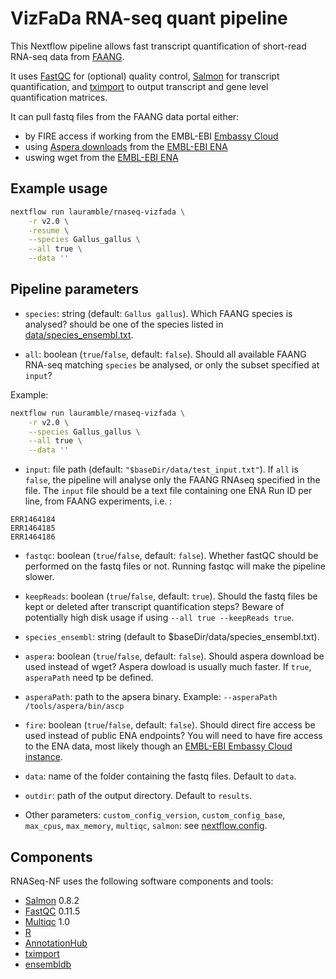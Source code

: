 # VizFaDa RNA-seq quant pipeline

This Nextflow pipeline allows fast transcript quantification of short-read RNA-seq data from [FAANG](https://data.faang.org).

It uses [FastQC](http://www.bioinformatics.babraham.ac.uk/projects/fastqc/) for (optional) quality control,
 [Salmon](https://salmon.readthedocs.io/en/latest/salmon.html) for transcript quantification,
 and [tximport](http://bioconductor.org/packages/release/bioc/html/tximport.html) to output transcript and gene level quantification matrices.

It can pull fastq files from the FAANG data portal either:
* by FIRE access if working from the EMBL-EBI [Embassy Cloud](https://www.embassycloud.org/)
* using [Aspera downloads](https://www.ibm.com/products/aspera/downloads) from the [EMBL-EBI ENA](https://www.ebi.ac.uk/ena/browser/home)
* uswing wget from the [EMBL-EBI ENA](https://www.ebi.ac.uk/ena/browser/home)

## Example usage

```bash
nextflow run lauramble/rnaseq-vizfada \
    -r v2.0 \
    -resume \
    --species Gallus_gallus \
    --all true \
    --data ''
```

## Pipeline parameters

* `species`: string (default: `Gallus gallus`).  Which FAANG species is analysed? should be one of the species listed
in [data/species_ensembl.txt](/data/species_ensembl.txt).

* `all`: boolean (`true`/`false`, default: `false`). Should all available FAANG RNA-seq matching `species` be analysed, or only the subset specified at `input`?

Example:

```bash
nextflow run lauramble/rnaseq-vizfada \
    -r v2.0 \
    --species Gallus_gallus \
    --all true \
    --data ''
```

* `input`: file path (default: `"$baseDir/data/test_input.txt"`). If `all` is `false`, the pipeline will analyse only the FAANG RNAseq specified in the file.
The `input` file should be a text file containing one ENA Run ID per line, from FAANG experiments, i.e. :
```
ERR1464184
ERR1464185
ERR1464186

```

* `fastqc`: boolean (`true`/`false`, default: `false`). Whether fastQC should be performed on the fastq files or not.
Running fastqc will make the pipeline slower.

* `keepReads`: boolean (`true`/`false`, default: `true`). Should the fastq files be kept or deleted after transcript quantification steps? Beware of potentially high disk usage if using `--all true --keepReads true`.

* `species_ensembl`: string (default to $baseDir/data/species_ensembl.txt).

* `aspera`: boolean (`true`/`false`, default: `false`). Should aspera download be used instead of wget? Aspera dowload is usually much faster. If `true`, `asperaPath` need tp be defined.

* `asperaPath`: path to the apsera binary. Example: `--asperaPath /tools/aspera/bin/ascp`

* `fire`: boolean (`true`/`false`, default: `false`). Should direct fire access be used instead of public ENA endpoints?
You will need to have fire access to the ENA data, most likely though an [EMBL-EBI Embassy Cloud instance](https://www.embassycloud.org/).

* `data`: name of the folder containing the fastq files. Default to `data`.

* `outdir`: path of the output directory. Default to `results`.

* Other parameters: `custom_config_version`, `custom_config_base`, `max_cpus`, `max_memory`, `multiqc`, `salmon`: see [nextflow.config](nextflow.config).


## Components

RNASeq-NF uses the following software components and tools:

* [Salmon](https://combine-lab.github.io/salmon/) 0.8.2
* [FastQC](https://www.bioinformatics.babraham.ac.uk/projects/fastqc/) 0.11.5
* [Multiqc](https://multiqc.info) 1.0
* [R](https://cran.r-project.org/)
* [AnnotationHub](http://bioconductor.org/packages/release/bioc/html/AnnotationHub.html)
* [tximport](http://bioconductor.org/packages/release/bioc/html/tximport.html)
* [ensembldb](http://bioconductor.org/packages/release/bioc/html/ensembldb.html)
